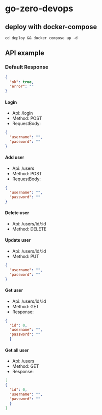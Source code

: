 # go-zero-devops

## deploy with docker-compose

```
cd deploy && docker compose up -d
```

## API example

### Default Response

```json
{
  "ok": true,
  "error": ""
}
```

#### Login

+ Api: /login
+ Method: POST
+ RequestBody:

```json
{
  "username": "",
  "password": ""
}
```

#### Add user

+ Api: /users
+ Method: POST
+ RequestBody:

```json
{
  "username": "",
  "password": ""
}
```

#### Delete user

+ Api: /users/id/:id
+ Method: DELETE

#### Update user

+ Api: /users/id/:id
+ Method: PUT

```json
{
  "username": "",
  "password": ""
}
```

#### Get user

+ Api: /users/id/:id
+ Method: GET
+ Response:

```json
{
  "id": 0,
  "username": "",
  "password": ""
  }
```

#### Get all user

+ Api: /users
+ Method: GET
+ Response:

```json
[
{
  "id": 0,
  "username": "",
  "password": ""
  }
]
```
